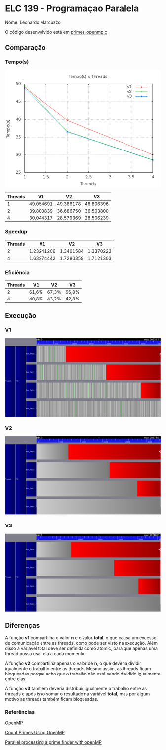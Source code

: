# ELC 139 - Programaçao Paralela

Nome: Leonardo Marcuzzo

O código desenvolvido está em [primes_openmp.c](primes_openmp.c)

## **Comparação**

### **Tempo(s)**

![](graph_time.png)

| Threads  | V1 | V2 | V3 |
| ------------- | ------------- | ------------- | ------------- |
| 1 | 49.054691 | 49.386178 | 48.806396 |
| 2 | 39.800839 | 36.686750 | 36.503800 |
| 4 | 30.044317 | 28.579369 | 28.506239 |

### **Speedup**

| Threads  | V1 | V2 | V3 |
| ------------- | ------------- | ------------- | ------------- |
| 2 | 1.23241206 | 1.3461584 | 1.3370223 |
| 4 | 1.63274442 | 1.7280359 | 1.7121303 |


### **Eficiência**

| Threads  | V1 | V2 | V3 |
| ------------- | ------------- | ------------- | ------------- |
| 2 | 61,6% | 67,3% | 66,8% |
| 4 | 40,8% | 43,2% | 42,8% |

## **Execução**

### **V1**

![](v1_exec.png)

### **V2**

![](v2_exec.png)

### **V3**

![](v3_exec.png)

## **Diferenças**

A função **v1** compartilha o valor **n** e o valor **total**, o que causa um excesso de comunicação entre as threads, como pode ser visto na execução. Além disso a variável total deve ser definida como atomic, para que apenas uma thread possa usar ela a cada momento.

A função **v2** compartilha apenas o valor de **n**, o que deveria dividir igualmente o trabalho entre as threads. Mesmo assim, as threads ficam bloqueadas porque acho que o trabalho não está sendo dividido igualmente entre elas.


A função **v3** também deveria distribuir igualmente o trabalho entre as threads e após isso somar o resultado na variável **total**, mas por algum motivo as threads também ficam bloqueadas.

### **Referências**
[OpenMP](https://computing.llnl.gov/tutorials/openMP)

[Count Primes Using OpenMP ](https://people.sc.fsu.edu/~jburkardt/c_src/prime_openmp/prime_openmp.html)

[Parallel processing a prime finder with openMP](http://stackoverflow.com/questions/19872434/parallel-processing-a-prime-finder-with-openmp)

